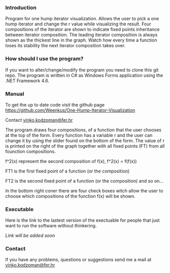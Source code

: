### Introduction

Program for one hump iterator visualization. Allows the user to pick a one hump iterator and change the r value while visualizing the result. Four compositions of the iterator are shown to indicate fixed points inheritance between iterator composition. The leading iterator composition is always shown as the thickest line in the graph. Watch how every time a function loses its stability the next iterator composition takes over.

### How should I use the program?

If you want to alter/change/modify the program you need to clone this git repo.
The program is written in C# as Windows Forms application using the .NET Framework 4.6.

### Manual
To get the up to date code visit the github page https://github.com/Weenkus/One-Hump-Iterator-Visualization

Contact vinko.kodzoman@fer.hr

The program draws four compositions, of a function that the user chooses at the top of the form. 
Every function has a variable r and the user can change it by using the slider found on the bottom of the form.
The value of r is printed on the right of the graph together with all fixed points (FT) from all founction compositions.

f^2(x) represent the second composition of f(x), f^2(x) = f(f(x))

FT1 is the first fixed point of a function (or the composition)

FT2 is the second fixed point of a function (or the composition) and so on...

In the bottom right coner there are four check boxes witch allow the user to choose which compositions of the function f(x) will be shown.

### Executable

Here is the link to the lastest version of the exectuable for people that just want to run the
software without thinkering.

_Link will be added soon_

### Contact

If you have any problems, questions or suggestions send me a mail at vinko.kodzoman@fer.hr
